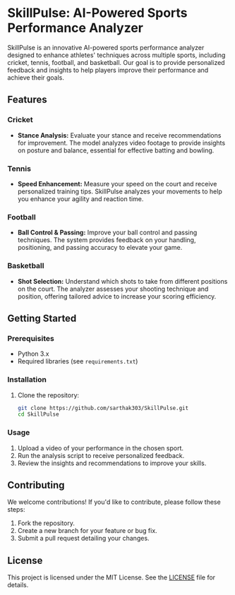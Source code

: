 # SkillPulse: AI-Powered Sports Performance Analyzer

SkillPulse is an innovative AI-powered sports performance analyzer designed to enhance athletes' techniques across multiple sports, including cricket, tennis, football, and basketball. Our goal is to provide personalized feedback and insights to help players improve their performance and achieve their goals.

## Features

### Cricket
- **Stance Analysis:** Evaluate your stance and receive recommendations for improvement. The model analyzes video footage to provide insights on posture and balance, essential for effective batting and bowling.

### Tennis
- **Speed Enhancement:** Measure your speed on the court and receive personalized training tips. SkillPulse analyzes your movements to help you enhance your agility and reaction time.

### Football
- **Ball Control & Passing:** Improve your ball control and passing techniques. The system provides feedback on your handling, positioning, and passing accuracy to elevate your game.

### Basketball
- **Shot Selection:** Understand which shots to take from different positions on the court. The analyzer assesses your shooting technique and position, offering tailored advice to increase your scoring efficiency.

## Getting Started

### Prerequisites
- Python 3.x
- Required libraries (see `requirements.txt`)

### Installation
1. Clone the repository:
   ```bash
   git clone https://github.com/sarthak303/SkillPulse.git
   cd SkillPulse
   ```

### Usage
1. Upload a video of your performance in the chosen sport.
2. Run the analysis script to receive personalized feedback.
3. Review the insights and recommendations to improve your skills.

## Contributing
We welcome contributions! If you'd like to contribute, please follow these steps:
1. Fork the repository.
2. Create a new branch for your feature or bug fix.
3. Submit a pull request detailing your changes.

## License
This project is licensed under the MIT License. See the [LICENSE](LICENSE) file for details.
